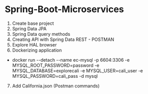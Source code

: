 # Spring-Boot-Microservices

1. Create base project 
2. Spring Data JPA
3. Spring Data query methods
4. Creating API with Spring Data REST - POSTMAN
5. Explore HAL browser
6. Dockerizing application
- docker run  --detach   --name ec-mysql -p 6604:3306 -e MYSQL_ROOT_PASSWORD=password -e MYSQL_DATABASE=explorecali -e 
MYSQL_USER=cali_user -e MYSQL_PASSWORD=cali_pass -d mysql
7. Add California.json (Postman commands)